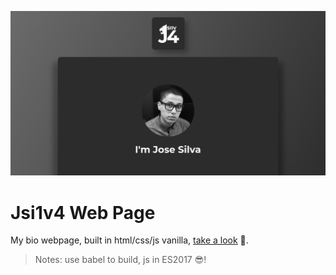 ![cover](https://raw.githubusercontent.com/jsi1v4/jsi1v4/main/assets/cover.png)

# Jsi1v4 Web Page

My bio webpage, built in html/css/js vanilla, [take a look](https://www.jsi1v4.com) 🖖.

> Notes: use babel to build, js in ES2017 😎!
